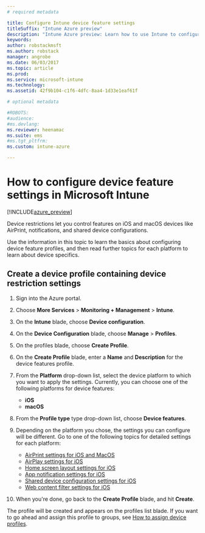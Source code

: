 ```yaml
---
# required metadata

title: Configure Intune device feature settingstitleSuffix: "Intune Azure preview"
description: "Intune Azure preview: Learn how to use Intune to configure features on devices you manage."
keywords:
author: robstackmsft
ms.author: robstack
manager: angrobe
ms.date: 06/03/2017
ms.topic: article
ms.prod:
ms.service: microsoft-intune
ms.technology:
ms.assetid: 42f9b104-c1f6-4dfc-8aa4-1d33e1eaf61f

# optional metadata

#ROBOTS:
#audience:
#ms.devlang:
ms.reviewer: heenamac
ms.suite: ems
#ms.tgt_pltfrm:
ms.custom: intune-azure

---
```


# How to configure device feature settings in Microsoft Intune

[!INCLUDE[azure_preview](./includes/azure_preview.md)]

Device restrictions let you control features on iOS and macOS devices like AirPrint, notifications, and shared device configurations.

Use the information in this topic to learn the basics about configuring device feature profiles, and then read further topics for each platform to learn about device specifics.

## Create a device profile containing device restriction settings

1. Sign into the Azure portal.
2. Choose **More Services** > **Monitoring + Management** > **Intune**.
3. On the **Intune** blade, choose **Device configuration**.
2. On the **Device Configuration** blade, choose **Manage** > **Profiles**.
3. On the profiles blade, choose **Create Profile**.
4. On the **Create Profile** blade, enter a **Name** and **Description** for the device features profile.
5. From the **Platform** drop-down list, select the device platform to which you want to apply the settings. Currently, you can choose one of the following platforms for device features:
	- **iOS**
	- **macOS**
6. From the **Profile type** type drop-down list, choose **Device features**. 
7. Depending on the platform you chose, the settings you can configure will be different. Go to one of the following topics for detailed settings for each platform:
	- [AirPrint settings for iOS and MacOS](air-print-settings-ios-macos.md)
 	- [AirPlay settings for iOS](airplay-settings-ios.md)
	- [Home screen layout settings for iOS](home-screen-settings-ios.md)
	- [App notification settings for iOS](app-notification-settings-ios.md)
	- [Shared device configuration settings for iOS](shared-device-settings-ios.md)
	- [Web content filter settings for iOS](web-content-filter-settings-ios.md)

8. When you're done, go back to the **Create Profile** blade, and hit **Create**.

The profile will be created and appears on the profiles list blade.
If you want to go ahead and assign this profile to groups, see [How to assign device profiles](device-profile-assign.md).




